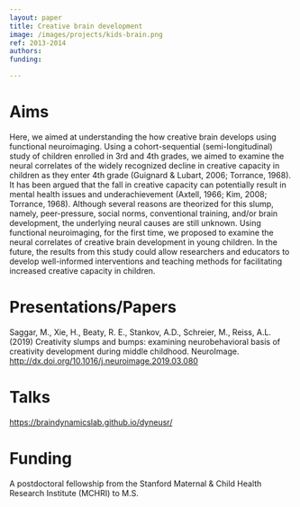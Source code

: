 ```yaml
---
layout: paper
title: Creative brain development
image: /images/projects/kids-brain.png
ref: 2013-2014
authors: 
funding: 

---
```


# Aims

Here, we aimed at understanding the how creative brain develops using functional neuroimaging. Using a cohort-sequential (semi-longitudinal) study of children enrolled in 3rd and 4th grades, we aimed to examine the neural correlates of the widely recognized decline in creative capacity in children as they enter 4th grade (Guignard & Lubart, 2006; Torrance, 1968). It has been argued that the fall in creative capacity can potentially result in mental health issues and underachievement (Axtell, 1966; Kim, 2008; Torrance, 1968). Although several reasons are theorized for this slump, namely, peer-pressure, social norms, conventional training, and/or brain development, the underlying neural causes are still unknown. Using functional neuroimaging, for the first time, we proposed to examine the neural correlates of creative brain development in young children. In the future, the results from this study could allow researchers and educators to develop well-informed interventions and teaching methods for facilitating increased creative capacity in children.

# Presentations/Papers
Saggar, M., Xie, H., Beaty, R. E., Stankov, A.D., Schreier, M., Reiss, A.L. (2019) Creativity slumps and bumps: examining neurobehavioral basis of creativity development during middle childhood. NeuroImage. http://dx.doi.org/10.1016/j.neuroimage.2019.03.080 

# Talks
https://braindynamicslab.github.io/dyneusr/

# Funding
A postdoctoral fellowship from the Stanford Maternal & Child Health Research Institute (MCHRI) to M.S.
